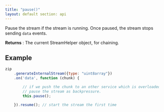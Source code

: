 ```yaml
---
title: "pause()"
layout: default section: api
---
```


Pause the stream if the stream is running. Once paused, the stream stops sending `data` events.

__Returns__ : The current StreamHelper object, for chaining.

## Example

```js
zip
    .generateInternalStream({type: "uint8array"})
    .on('data', function (chunk) {

        // if we push the chunk to an other service which is overloaded, we can
        // pause the stream as backpressure.
        this.pause();

    }).resume(); // start the stream the first time
```

